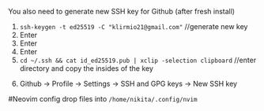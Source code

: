 You also need to generate new SSH key for Github (after fresh install)

1. `ssh-keygen -t ed25519 -C "klirmio21@gmail.com"` //generate new key
2. Enter
3. Enter
4. Enter
5. `cd ~/.ssh && cat id_ed25519.pub | xclip -selection clipboard` //enter directory and copy the insides of the key

6) Github -> Profile -> Settings -> SSH and GPG keys -> New SSH key

#Neovim config
drop files into `/home/nikita/.config/nvim` 

